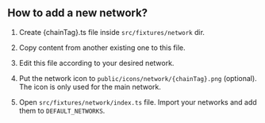 ## How to add a new network?

1. Create {chainTag}.ts file inside `src/fixtures/network` dir.

2. Copy content from another existing one to this file.

3. Edit this file according to your desired network.

4. Put the network icon to `public/icons/network/{chainTag}.png` (optional). The icon is only used for the main network.

5. Open `src/fixtures/network/index.ts` file. Import your networks and add them to `DEFAULT_NETWORKS`.
